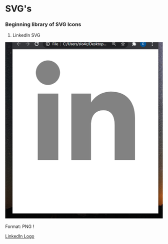# SVG's

### Beginning library of SVG Icons

1. LinkedIn SVG

![LinkedIn Logo](/assets/linkedIn.png)

Format: PNG !

[LinkedIn Logo](linkedin.com/in/cameron--wright)
